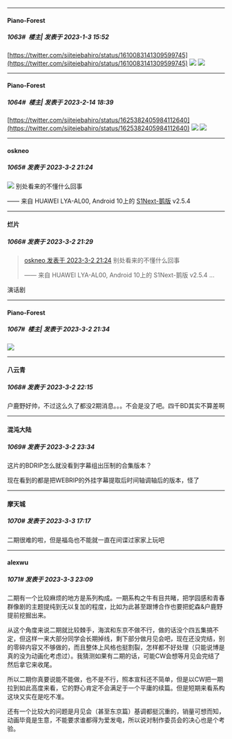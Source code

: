 

*****

####  Piano-Forest  
##### 1063#         楼主| 发表于 2023-1-3 15:52

[https://twitter.com/siiteiebahiro/status/1610083141309599745](https://twitter.com/siiteiebahiro/status/1610083141309599745)
<img src="https://p.sda1.dev/9/27f7473325ca8bc15120ef4985571c31/7489b2b9gy1h9nzuvzi8wj20w818g4qp.jpg" referrerpolicy="no-referrer">
<img src="https://p.sda1.dev/9/789389705c0e9d38424907ed722cea33/20230103_151230.jpg" referrerpolicy="no-referrer">

*****

####  Piano-Forest  
##### 1064#         楼主| 发表于 2023-2-14 18:39

[https://twitter.com/siiteiebahiro/status/1625382405984112640](https://twitter.com/siiteiebahiro/status/1625382405984112640)
<img src="https://p.sda1.dev/9/289e72f9fb5f47fb311e11db1e40d43c/20230214_183816.jpg" referrerpolicy="no-referrer">
<img src="https://p.sda1.dev/9/69ec5084af62329088847b72024cc479/20230214_183822.jpg" referrerpolicy="no-referrer">

*****

####  oskneo  
##### 1065#       发表于 2023-3-2 21:24

<img src="https://p.sda1.dev/10/b934eb82ce83976707b3031f175854e8/CMP_20230302212339744.jpg" referrerpolicy="no-referrer">
别处看来的不懂什么回事

—— 来自 HUAWEI LYA-AL00, Android 10上的 [S1Next-鹅版](https://github.com/ykrank/S1-Next/releases) v2.5.4

*****

####  烂片  
##### 1066#       发表于 2023-3-2 21:29

<blockquote><a href="httphttps://bbs.saraba1st.com/2b/forum.php?mod=redirect&amp;goto=findpost&amp;pid=59943622&amp;ptid=1994977" target="_blank">oskneo 发表于 2023-3-2 21:24</a>
别处看来的不懂什么回事

—— 来自 HUAWEI LYA-AL00, Android 10上的 S1Next-鹅版 v2.5.4 ...</blockquote>
演话剧


*****

####  Piano-Forest  
##### 1067#         楼主| 发表于 2023-3-2 21:34

<img src="https://p.sda1.dev/10/88eaad14e7114b34a3fa198e68060c52/20230302_213156.jpg" referrerpolicy="no-referrer">


*****

####  八云青  
##### 1068#       发表于 2023-3-2 22:15

户鹿野好帅，不过这么久了都没2期消息。。。不会是没了吧。四千BD其实不算差啊


*****

####  混沌大陆  
##### 1069#       发表于 2023-3-2 23:34

这片的BDRIP怎么就没看到字幕组出压制的合集版本？

现在看到的都是把WEBRIP的外挂字幕提取后时间轴调轴后的版本，怪了


*****

####  摩天城  
##### 1070#       发表于 2023-3-3 17:17

二期很难的啦，但是福岛也不能就一直在间谍过家家上玩吧


*****

####  alexwu  
##### 1071#       发表于 2023-3-3 23:09

二期有一个比较麻烦的地方是系列构成。一期系构之牛有目共睹，把学园感和青春群像剧的主题提纯到无以复加的程度，比如为此甚至跟博合作也要把蛇森&amp;户鹿野提前挖掘出来。

从这个角度来说二期就比较棘手，海滨和东京不做不行，做的话没个四五集搞不定，但这样一来大部分同学会长期掉线，剩下部分做月见会吧，现在还没完结，别的零碎内容又不够做的，而且整体上风格也挺割裂，怎样都不好处理（只能说博是真的没为动画化考虑过）。我猜测如果有二期的话，可能CW会想等月见会完结了然后拿它来收尾。

所以二期你真要说能不能做，也不是不行，照本宣科还不简单，但是以CW把一期拉到如此高度来看，它的野心肯定不会满足于一个平庸的续篇。但是短期来看系构这块又实在是吃不准。

还有一个比较大的问题是月见会（甚至东京篇）基调都挺沉重的，销量可想而知，动画毕竟是生意，不能要求谁都得为爱发电，所以说对制作委员会的决心也是个考验。

